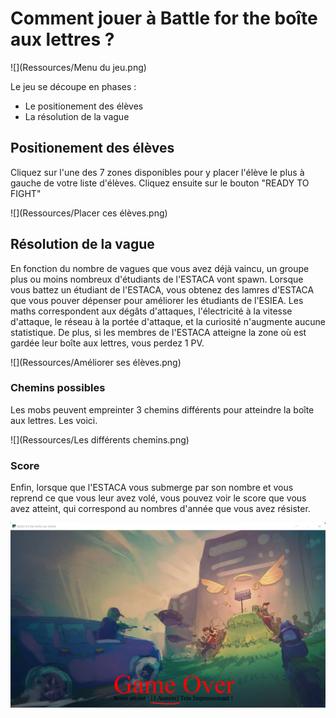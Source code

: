 # Comment jouer à Battle for the boîte aux lettres ?

![](Ressources/Menu du jeu.png)

Le jeu se découpe en 
 phases : 
- Le positionement des élèves
- La résolution de la vague

## Positionement des élèves

Cliquez sur l'une des 7 zones disponibles pour y placer l'élève le plus à gauche de votre liste d'élèves.
Cliquez ensuite sur le bouton "READY TO FIGHT"

![](Ressources/Placer ces élèves.png)
## Résolution de la vague
En fonction du nombre de vagues que vous avez déjà vaincu, un groupe plus ou moins nombreux d'étudiants de l'ESTACA vont spawn.
Lorsque vous battez un étudiant de l'ESTACA, vous obtenez des lamres d'ESTACA que vous pouver dépenser pour améliorer les étudiants de l'ESIEA.
Les maths correspondent aux dégâts d'attaques, l'électricité à la vitesse d'attaque, le réseau à la portée d'attaque, et la curiosité n'augmente aucune statistique.
De plus, si les membres de l'ESTACA atteigne la zone où est gardée leur boîte aux lettres, vous perdez 1 PV.

![](Ressources/Améliorer ses élèves.png)

### Chemins possibles
Les mobs peuvent empreinter 3 chemins différents pour atteindre la boîte aux lettres. Les voici.

![](Ressources/Les différents chemins.png)

### Score
Enfin, lorsque que l'ESTACA vous submerge par son nombre et vous reprend ce que vous leur avez volé, vous pouvez voir le score que vous avez atteint, qui correspond au nombres d'année que vous avez résister.

![](Ressources/Score.png)
